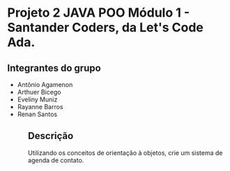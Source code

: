 # Projeto 2 JAVA POO Módulo 1 - Santander Coders, da Let's Code Ada.  

## Integrantes do grupo
<ul>
<li> Antônio Agamenon</li>
<li> Arthuer Bicego</li>
<li> Eveliny Muniz</li>
<li> Rayanne Barros</li>
<li> Renan Santos</li>
<ul>

## Descrição
Utilizando os conceitos de orientação à objetos, crie um sistema de agenda de contato.
